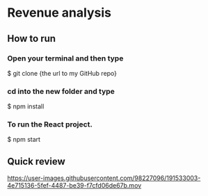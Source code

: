 # Revenue analysis

## How to run

### Open your terminal and then type

$ git clone {the url to my GitHub repo}

### cd into the new folder and type

$ npm install

### To run the React project. 
$ npm start


## Quick review


https://user-images.githubusercontent.com/98227096/191533003-4e715136-5fef-4487-be39-f7cfd06de67b.mov

